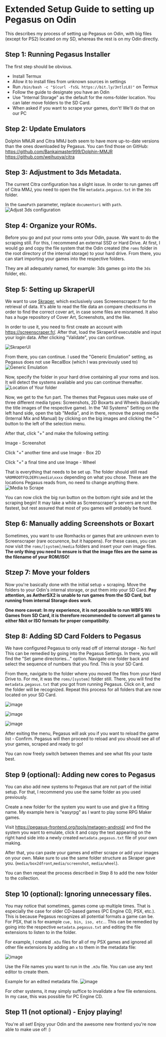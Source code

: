 # Extended Setup Guide to setting up Pegasus on Odin

This describes my process of setting up Pegasus on Odin, with big files (except for PS2) located on my SD, whereas the rest is on my Odin directly.

## Step 1: Running Pegasus Installer

The first step should be obvious.
* Install Termux
* Allow it to install files from unknown sources in settings
* Run `/bin/bash -c "$(curl -fsSL https://bit.ly/3ntlzL8)"` on Termux
* Follow the guide to designate you have an Odin
* Use "Internal Storage" as the default for the roms-folder location. You can later move folders to the SD Card.
* When asked if you want to scrape your games, don't! We'll do that on our PC

## Step 2: Update Emulators

Dolphin MMJR and Citra MMJ both seem to have more up-to-date versions than the ones downloaded by Pegasus. You can find those on GitHub:
https://github.com/Bankaimaster999/Dolphin-MMJR
https://github.com/weihuoya/citra

## Step 3: Adjustment to 3ds Metadata.

The current Citra configuration has a slight issue. In order to run games off of Citra MMJ, you need to open the file `metadata.pegasus.txt` in the `3ds` folder.

In the `GamePath` parameter, replace `documenturi` with `path`.
![Adjust 3ds configuration](https://user-images.githubusercontent.com/106119828/169912444-f02e4948-a45d-4837-8292-40d1ba38d3af.png)

## Step 4: Organize your ROMs.

Before you go and put your roms onto your Odin, pause. We want to do the scraping still. For this, I recommend an external SSD or Hard Drive.
At first, I would go and copy the file system that the Odin created (the `roms` folder in the root directory of the internal storage) to your hard drive. From there, you can start importing your games into the respective folders. 

They are all adequately named, for example: 3ds games go into the `3ds` folder, etc.

## Step 5: Setting up SkraperUI

We want to use [Skraper](http://skraper.net/#download), which exclusively uses Screeenscraper.fr for the retrieval of data. It's able to read the file data an compare checksums in order to find the correct cover art, in case some files are misnamed. It also has a huge repository of Cover Art, Screenshots, and the like.

In order to use it, you need to first create an account with https://screenscraper.fr/. After that, load the SkraperUI executable and input your login data. After clicking "Validate", you can continue.

![SkraperUI](https://user-images.githubusercontent.com/106119828/169911323-cf823be5-e376-4ea7-bb31-b7cfe1332b50.png)

From there, you can continue. I used the "Generic Emulation" setting, as Pegasus does not use RecalBox (which I was previously used to)
![Generic Emulation](https://user-images.githubusercontent.com/106119828/169913019-3009cc5e-094f-41bf-97af-b5df6682c238.png)

Now, specify the folder in your hard drive containing all your roms and isos. It will detect the systems available and you can continue thereafter.
![Location of Your folder](https://user-images.githubusercontent.com/106119828/169913061-1a0bbd72-0d0d-47fd-a81b-82696552dc80.png)

Now, we get to the fun part. The themes that Pegasus uses make use of three different media types: Screenshots, 2D Boxarts and Wheels (basically the title images of the respective game). In the "All Systems" Setting on the left hand side, open the tab "Media", and in there, remove the preset media (Internal Mix and Manual) by clicking on the big images and clicking the "-" button to the left of the selection menu.

After that, click "+" and make the following setting:

Image - Screenshot


Click "+" another time and use Image - Box 2D


Click "+" a final time and use Image - Wheel

That is everything that needs to be set up. The folder should still read `%ROMROOTFOLDER%\media\xxxx` depending on what you chose. These are the locations Pegasus reads from, no need to change anything there.
![Media to Scrape](https://user-images.githubusercontent.com/106119828/169913370-90b93ca5-4bbf-463f-862c-beaf38beaffd.png)

You can now click the big run button on the bottom right side and let the scraping begin! It may take a while as Screenscraper's servers are not the fastest, but rest assured that most of you games will probably be found.

## Step 6: Manually adding Screenshots or Boxart

Sometimes, you want to use Romhacks or games that are unknown even to Screenscraper (rare occurence, but it happens). For these cases, you can now visit the `roms/[system]/media` folders and insert your own image files. **The only thing you need to ensure is that the image files are the same as the filename of your ROM/ISO!**

## Stzep 7: Move your folders

Now you're basically done with the initial setup + scraping. Move the folders to your Odin's internal storage, or put them into your SD Card. **Pay attention, as AetherSX2 is unable to run games from the SD Card, but running from internal Storage does work**.

**One more caveat: In my experience, it is not possible to run WBFS Wii Games from SD Card, it is therefore recommended to convert all games to either Nkit or ISO formats for proper compatibilty**.

## Step 8: Adding SD Card Folders to Pegasus

We have configured Pegasus to only read off of internal storage - No fun! This can be remedied by going into the Pegasus Settings. In there, you will find the "Set game directories..." option. Navigate one folder back and select the sequence of numbers that you find. This is your SD Card. 

From there, navigate to the folder where you moved the files from your Hard Drive to. For me, it was the `roms/[system]` folder still. There, you will find the `metadata.pegasus.txt` that you got from running Pegasus. Click on it, and the folder will be recognized. Repeat this process for all folders that are now located on your SD Card. 

![image](https://user-images.githubusercontent.com/106119828/169915615-e31db0ab-de24-4221-ad35-7127d06fc2ea.png)

![image](https://user-images.githubusercontent.com/106119828/169915568-49f211b4-b1e4-4322-8c1f-e7386147416c.png)

![image](https://user-images.githubusercontent.com/106119828/169915714-f59ea7e1-e681-4da0-ac88-e39af3fdc687.png)

After exiting the menu, Pegasus will ask you if you want to reload the game list - Confirm. Pegasus will then proceed to reload and you should see all of your games, scraped and ready to go!

You can now freely switch between themes and see what fits your taste best.

## Step 9 (optional): Adding new cores to Pegasus

You can also add new systems to Pegasus that are not part of the initial setup. For that, I recommend you use the same folder as you used previously.

Create a new folder for the system you want to use and give it a fitting name. My example here is "easyrpg" as I want to play some RPG Maker games.

Visit https://pegasus-frontend.org/tools/metagen-android/ and find the system you want to emulate, click it and copy the text appearing on the right hand side into a newly created `metadata.pegasus.txt` file of your own making.

After that, you can paste your games and either scrape or add your images on your own. Make sure to use the same folder structure as Skraper gave you. (`media/box2dfront`,`media/screenshot`, `media/wheel`).

You can then repeat the process described in Step 8 to add the new folder to the collection. 

## Step 10 (optional): Ignoring unnecessary files.

You may notice that sometimes, games come up multiple times. That is especially the case for older CD-based games (PC Engine CD, PSX, etc.). This is because Pegasus recognizes all potential formats a game can be. For PSX, that is for example `cue, bin, iso, etc.`. This can be remedied by going into the respective `metadata.pegasus.txt` and editing the file extensions to listen to in the folder.

For example, I created `.m3u` files for all of my PSX games and ignored all other file extensions by adding an `x` to them in the metadata file:

![image](https://user-images.githubusercontent.com/106119828/169914927-0909d4e3-5664-4d98-8ea1-1aa702b0df47.png)


Use the File names you want to run in the `.m3u` file. You can use any text editor to create them.

Example for an edited metadata file.
![image](https://user-images.githubusercontent.com/106119828/169915010-5c1cc3d5-3a2a-4a72-ba0b-e0cf44a8e5b7.png)

For other systems, it may simply suffice to invalidate a few file extensions. In my case, this was possible for PC Engine CD.

## Step 11 (not optional) - Enjoy playing!

You're all set! Enjoy your Odin and the awesome new frontend you're now able to make use of! :)
